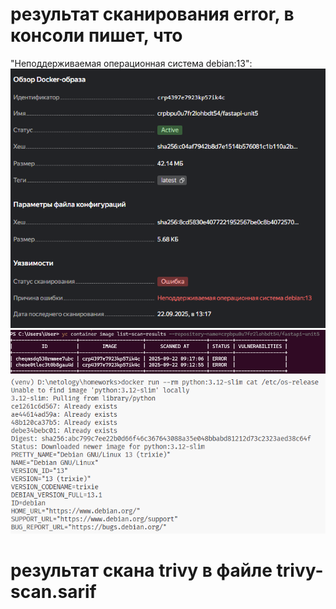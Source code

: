 # результат сканирования error, в консоли пишет, что
"Неподдерживаемая операционная система debian:13":
![alt text](./misc/screenshots/image.png)
![alt text](./misc/screenshots/image-1.png)
![alt text](./misc/screenshots/image-2.png)

# результат скана trivy в файле trivy-scan.sarif



